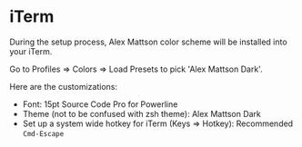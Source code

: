 # iTerm

During the setup process, Alex Mattson color scheme will be installed into your iTerm.

Go to Profiles => Colors => Load Presets to pick 'Alex Mattson Dark'.

Here are the customizations:

- Font: 15pt Source Code Pro for Powerline
- Theme (not to be confused with zsh theme): Alex Mattson Dark
- Set up a system wide hotkey for iTerm (Keys => Hotkey): Recommended `Cmd-Escape`
